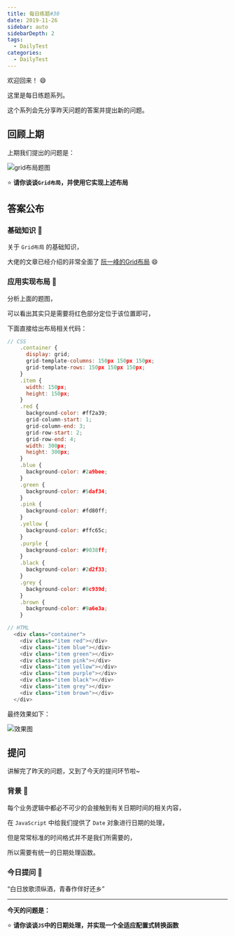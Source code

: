 ```yaml
---
title: 每日练题#30
date: 2019-11-26
sidebar: auto
sidebarDepth: 2
tags: 
  - DailyTest
categories:
  - DailyTest
---
```


欢迎回来！ :smile:

这里是每日练题系列。 

这个系列会先分享昨天问题的答案并提出新的问题。

<!-- more -->

## 回顾上期

上期我们提出的问题是：

![grid布局题图](https://blog-img-1252360401.cos.ap-guangzhou.myqcloud.com/20191125-4.png)

:star: **请你谈谈`Grid布局`，并使用它实现上述布局** 

## 答案公布

### 基础知识 :flags:

关于 `Grid布局` 的基础知识，

大佬的文章已经介绍的非常全面了 [阮一峰的Grid布局](https://www.ruanyifeng.com/blog/2019/03/grid-layout-tutorial.html) :smile:

### 应用实现布局 :flags:

分析上面的题图，

可以看出其实只是需要将红色部分定位于该位置即可，

下面直接给出布局相关代码：

``` javascript
// CSS
    .container {
      display: grid;
      grid-template-columns: 150px 150px 150px;
      grid-template-rows: 150px 150px 150px;
    }
    .item {
      width: 150px;
      height: 150px;
    }
    .red {
      background-color: #ff2a39;
      grid-column-start: 1;
      grid-column-end: 3;
      grid-row-start: 2;
      grid-row-end: 4;
      width: 300px;
      height: 300px;
    }
    .blue {
      background-color: #2a9bee;
    }
    .green {
      background-color: #5daf34;
    }
    .pink {
      background-color: #fd80ff;
    }
    .yellow {
      background-color: #ffc65c;
    }
    .purple {
      background-color: #9038ff;
    }
    .black {
      background-color: #2d2f33;
    }
    .grey {
      background-color: #8c939d;
    }
    .brown {
      background-color: #9a6e3a;
    }

// HTML
  <div class="container">
    <div class="item red"></div>
    <div class="item blue"></div>
    <div class="item green"></div>
    <div class="item pink"></div>
    <div class="item yellow"></div>
    <div class="item purple"></div>
    <div class="item black"></div>
    <div class="item grey"></div>
    <div class="item brown"></div>
  </div>
```

最终效果如下：

![效果图](https://blog-img-1252360401.cos.ap-guangzhou.myqcloud.com/20191126-1.png)

## 提问

讲解完了昨天的问题，又到了今天的提问环节啦~

### 背景 :flags:

每个业务逻辑中都必不可少的会接触到有关日期时间的相关内容，

在 `JavaScript` 中给我们提供了 `Date` 对象进行日期的处理，

但是常常标准的时间格式并不是我们所需要的，

所以需要有统一的日期处理函数。

### 今日提问 :flags:

“白日放歌须纵酒，青春作伴好还乡”

---

**今天的问题是：**

:star: **请你谈谈`JS`中的日期处理，并实现一个全适应配置式转换函数** 